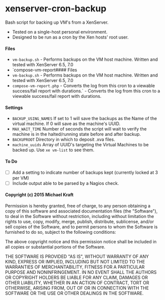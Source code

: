 # xenserver-cron-backup
Bash script for backing up VM's from a XenServer.

* Tested on a single-host personal environment.
* Designed to be run as a cron by the Xen hosts' root user.

#### Files
* `vm-backup.sh` - Performs backups on the VM host machine. Written and tested with XenServer 6.5, 7.0
* `compose-vm-report#### Files
* `vm-backup.sh` - Performs backups on the VM host machine. Written and tested with XenServer 6.5, 7.0
* `compose-vm-report.php` - Converts the log from this cron to a viewable success/fail report with durations.` - Converts the log from this cron to a viewable success/fail report with durations.

#### Settings

* `BACKUP_USING_NAMES` If set to 1 will save the backups as the Name of the virtual machine. If 0 will save as the machine's UUID.
* `MAX_WAIT_TIME` Number of seconds the script will wait to verify the machine is in the halted/running state before and after backup.
* `BACKUPROOT` Directory in which to deposit .xva files.
* `machine_uuids` Array of UUID's targeting the Virtual Machines to be backed up. Use `xe vm-list` to see them.

#### To Do

- [ ] Add a setting to indicate number of backups kept (currently locked at 3 per VM)
- [ ] Include output able to be parsed by a Nagios check.

#### Copyright (c) 2015 Michael Kraft

Permission is hereby granted, free of charge, to any person obtaining a copy of this software and associated documentation files (the "Software"), to deal in the Software without restriction, including without limitation the rights to use, copy, modify, merge, publish, distribute, sublicense, and/or sell copies of the Software, and to permit persons to whom the Software is furnished to do so, subject to the following conditions:

The above copyright notice and this permission notice shall be included in all copies or substantial portions of the Software.

THE SOFTWARE IS PROVIDED "AS IS", WITHOUT WARRANTY OF ANY KIND, EXPRESS OR IMPLIED, INCLUDING BUT NOT LIMITED TO THE WARRANTIES OF MERCHANTABILITY, FITNESS FOR A PARTICULAR PURPOSE AND NONINFRINGEMENT. IN NO EVENT SHALL THE AUTHORS OR COPYRIGHT HOLDERS BE LIABLE FOR ANY CLAIM, DAMAGES OR OTHER LIABILITY, WHETHER IN AN ACTION OF CONTRACT, TORT OR OTHERWISE, ARISING FROM, OUT OF OR IN CONNECTION WITH THE SOFTWARE OR THE USE OR OTHER DEALINGS IN THE SOFTWARE.
